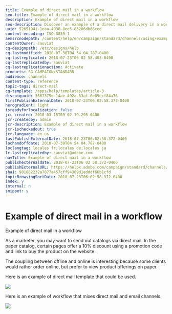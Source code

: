 ```yaml
---
title: Example of direct mail in a workflow
seo-title: Example of direct mail in a workflow
description: Example of direct mail in a workflow
seo-description: Discover an example of a direct mail delivery in a workflow.
uuid: 52651941-1eaa-4938-8ee5-83206db66ced
content-encoding: ISO-8859-1
aemsrcnodepath: /content/help/en/campaign/standard/channels/using/example-of-direct-mail-in-a-workflow
contentOwner: sauviat
cq-designpath: /etc/designs/help
cq-lastmodified: 2018-07-30T04 54 04.787-0400
cq-lastreplicated: 2018-07-23T06 02 58.403-0400
cq-lastreplicatedby: sauviat
cq-lastreplicationaction: Activate
products: SG_CAMPAIGN/STANDARD
audience: channels
content-type: reference
topic-tags: direct-mail
cq-template: /apps/help/templates/article-3
discoiquuid: 3667375d-14ae-492a-83af-0e85ecf84a76
firstPublishExternalDate: 2018-07-23T06:02:58.372-0400
herogradient: light
isreadyforlocalization: false
jcr-created: 2018-03-15T09 02 19.295-0400
jcr-createdby: admin
jcr-description: Example of direct mail in a workflow
jcr-ischeckedout: true
jcr-language: en_us
lastPublishExternalDate: 2018-07-23T06:02:58.372-0400
lochandoffdate: 2018-07-30T04 54 04.787-0400
loclangtag: locales fr;locales de;locales ja
lr-lastreplicatedby: sauviat@adobe.com
navTitle: Example of direct mail in a workflow
publishexternaldate: 2018-07-23T06 02 58.372-0400
publishExternalURL: https://helpx.adobe.com/campaign/standard/channels/using/example-of-direct-mail-in-a-workflow.html
sha1: 981882232a7877a457cff94389d1edddf66b1cfd
topicBrowsingSortDate: 2018-07-23T06:02:58.372-0400
index: y
internal: n
snippet: y
---
```


# Example of direct mail in a workflow

Example of direct mail in a workflow

As a marketer, you may want to send out catalogs via direct mail. In the paper catalog, certain pages offer a 10% discount using a promotion code and link to buy the product on the website.

The coupling between offline and online is interesting because some clients would rather order online, but prefer to view product offerings on paper.

Here is an example of direct mail template that could be used.

![](assets/direct_mail_9.png)

Here is an example of workflow that mixes direct mail and email channels.

![](assets/direct_mail_10.png)

